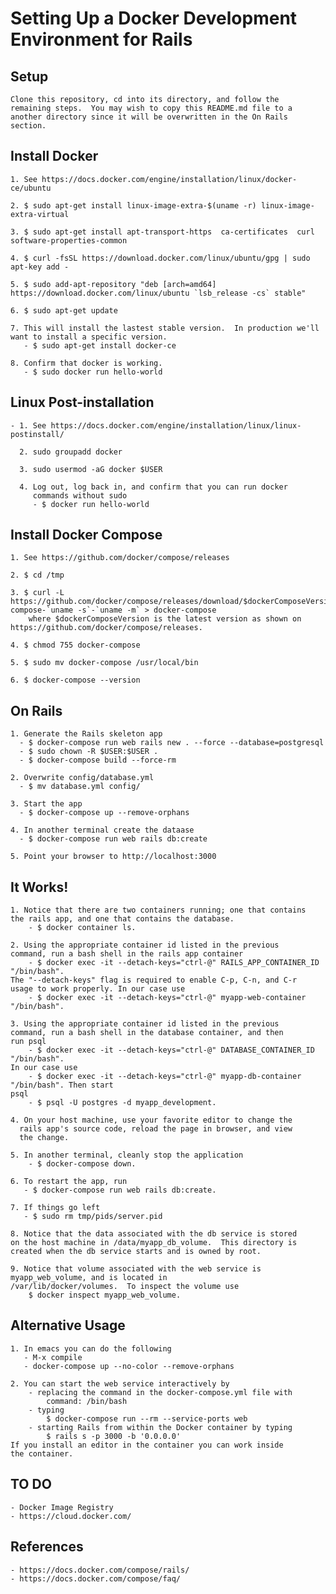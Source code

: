 # Setting Up a Docker Development Environment for Rails


## Setup
	Clone this repository, cd into its directory, and follow the
    remaining steps.  You may wish to copy this README.md file to a
    another directory since it will be overwritten in the On Rails
    section.


## Install Docker 
	1. See https://docs.docker.com/engine/installation/linux/docker-ce/ubuntu

	2. $ sudo apt-get install linux-image-extra-$(uname -r) linux-image-extra-virtual

	3. $ sudo apt-get install apt-transport-https  ca-certificates  curl  software-properties-common

	4. $ curl -fsSL https://download.docker.com/linux/ubuntu/gpg | sudo apt-key add -

	5. $ sudo add-apt-repository "deb [arch=amd64] https://download.docker.com/linux/ubuntu `lsb_release -cs` stable"

	6. $ sudo apt-get update

	7. This will install the lastest stable version.  In production we'll want to install a specific version.
	   - $ sudo apt-get install docker-ce

	8. Confirm that docker is working.
	   - $ sudo docker run hello-world


## Linux Post-installation
	- 1. See https://docs.docker.com/engine/installation/linux/linux-postinstall/

	  2. sudo groupadd docker

	  3. sudo usermod -aG docker $USER

	  4. Log out, log back in, and confirm that you can run docker
         commands without sudo 
		 - $ docker run hello-world


## Install Docker Compose
	1. See https://github.com/docker/compose/releases
	
	2. $ cd /tmp
	
	3. $ curl -L https://github.com/docker/compose/releases/download/$dockerComposeVersion/docker-compose-`uname -s`-`uname -m` > docker-compose 
		where $dockerComposeVersion is the latest version as shown on https://github.com/docker/compose/releases.

	4. $ chmod 755 docker-compose

	5. $ sudo mv docker-compose /usr/local/bin

	6. $ docker-compose --version


## On Rails
	1. Generate the Rails skeleton app
	  - $ docker-compose run web rails new . --force --database=postgresql
	  - $ sudo chown -R $USER:$USER .
	  - $ docker-compose build --force-rm

	2. Overwrite config/database.yml
	  - $ mv database.yml config/

	3. Start the app
	  - $ docker-compose up --remove-orphans

	4. In another terminal create the dataase
	  - $ docker-compose run web rails db:create

	5. Point your browser to http://localhost:3000


## It Works!
	1. Notice that there are two containers running; one that contains
	the rails app, and one that contains the database.
		- $ docker container ls.

	2. Using the appropriate container id listed in the previous
	command, run a bash shell in the rails app container
		- $ docker exec -it --detach-keys="ctrl-@" RAILS_APP_CONTAINER_ID "/bin/bash".
	The "--detach-keys" flag is required to enable C-p, C-n, and C-r
	usage to work properly. In our case use
		- $ docker exec -it --detach-keys="ctrl-@" myapp-web-container "/bin/bash".

	3. Using the appropriate container id listed in the previous
	command, run a bash shell in the database container, and then
	run psql
		- $ docker exec -it --detach-keys="ctrl-@" DATABASE_CONTAINER_ID "/bin/bash".
	In our case use
		- $ docker exec -it --detach-keys="ctrl-@" myapp-db-container "/bin/bash". Then start
	psql
		- $ psql -U postgres -d myapp_development.

	4. On your host machine, use your favorite editor to change the
      rails app's source code, reload the page in browser, and view
      the change.

	5. In another terminal, cleanly stop the application
		- $ docker-compose down.

	6. To restart the app, run
	   - $ docker-compose run web rails db:create.

	7. If things go left
	   - $ sudo rm tmp/pids/server.pid

	8. Notice that the data associated with the db service is stored
	on the host machine in /data/myapp_db_volume.  This directory is
	created when the db service starts and is owned by root.

	9. Notice that volume associated with the web service is
	myapp_web_volume, and is located in
	/var/lib/docker/volumes.  To inspect the volume use
		$ docker inspect myapp_web_volume.


## Alternative Usage
	1. In emacs you can do the following
	   - M-x compile
	   - docker-compose up --no-color --remove-orphans
	
	2. You can start the web service interactively by
		- replacing the command in the docker-compose.yml file with
			command: /bin/bash
		- typing
			$ docker-compose run --rm --service-ports web
		- starting Rails from within the Docker container by typing
			$ rails s -p 3000 -b '0.0.0.0'
	If you install an editor in the container you can work inside
	the container.
	  
	  
## TO DO
	- Docker Image Registry
	- https://cloud.docker.com/


## References
	- https://docs.docker.com/compose/rails/
	- https://docs.docker.com/compose/faq/
